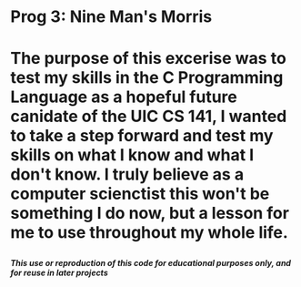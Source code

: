 <h1>Prog 3: Nine Man's Morris<h1>
<p>The purpose of this excerise was to test my skills in the C Programming Language as a hopeful future canidate of the UIC CS 141, I wanted to take a step forward and test my skills on what I know and what I don't know. I truly believe as a computer scienctist this won't be something I do now, but a lesson for me to use throughout my whole life.</p>
<h5>This use or reproduction of this code for educational purposes only, and for reuse in later projects</h5>